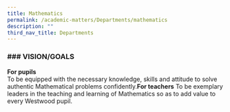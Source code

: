 ```yaml
---
title: Mathematics
permalink: /academic-matters/Departments/mathematics
description: ""
third_nav_title: Departments
---
```

### ### VISION/GOALS

**For pupils** <br>
To be equipped with the necessary knowledge, skills and attitude to solve authentic Mathematical problems confidently.**For teachers** To be exemplary leaders in the teaching and learning of Mathematics so as to add value to every Westwood pupil.